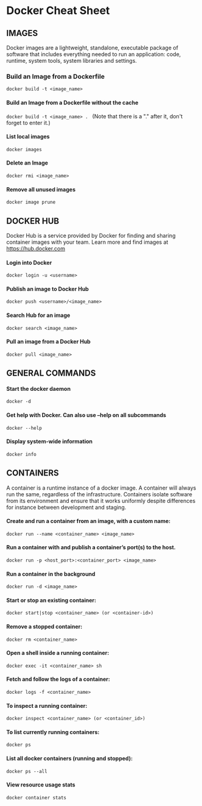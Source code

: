 # Docker Cheat Sheet

## IMAGES

Docker images are a lightweight, standalone, executable package of software that includes everything needed to run an application: code, runtime, system tools, system libraries and settings.

### Build an Image from a Dockerfile
```docker build -t <image_name>```

#### Build an Image from a Dockerfile without the cache
```docker build -t <image_name> . ``` (Note that there is a "." after it, don't forget to enter it.)

#### List local images
```docker images```

#### Delete an Image
```docker rmi <image_name>```

#### Remove all unused images
```docker image prune```

## DOCKER HUB

Docker Hub is a service provided by Docker for finding and sharing container images with your team. Learn more and find images
at https://hub.docker.com

#### Login into Docker
```docker login -u <username>```

#### Publish an image to Docker Hub
```docker push <username>/<image_name>```

#### Search Hub for an image
```docker search <image_name>```

#### Pull an image from a Docker Hub
```docker pull <image_name>```

## GENERAL COMMANDS

#### Start the docker daemon
```docker -d```

#### Get help with Docker. Can also use –help on all subcommands
```docker --help```

#### Display system-wide information
```docker info```

## CONTAINERS

A container is a runtime instance of a docker image. A container will always run the same, regardless of the infrastructure. Containers isolate software from its environment and ensure that it works uniformly despite differences for instance between development and staging.

#### Create and run a container from an image, with a custom name:
```docker run --name <container_name> <image_name>```

#### Run a container with and publish a container’s port(s) to the host.
```docker run -p <host_port>:<container_port> <image_name>```

#### Run a container in the background
```docker run -d <image_name>```

#### Start or stop an existing container:
```docker start|stop <container_name> (or <container-id>)```

#### Remove a stopped container:
```docker rm <container_name>```

#### Open a shell inside a running container:
```docker exec -it <container_name> sh```

#### Fetch and follow the logs of a container:
```docker logs -f <container_name>```

#### To inspect a running container:
```docker inspect <container_name> (or <container_id>)```

#### To list currently running containers:
```docker ps```

#### List all docker containers (running and stopped):
```docker ps --all```

#### View resource usage stats
```docker container stats```
